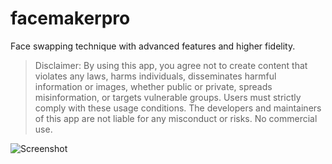 # facemakerpro
Face swapping technique with advanced features and higher fidelity.

> Disclaimer: By using this app, you agree not to create content that violates any laws, harms individuals, disseminates harmful information or images, whether public or private, spreads misinformation, or targets vulnerable groups. Users must strictly comply with these usage conditions. The developers and maintainers of this app are not liable for any misconduct or risks. No commercial use.

![Screenshot](https://github.com/ikmalsaid/facemakerpro/assets/35127268/80d87da0-bcad-48c3-966f-cb46336baee0)
